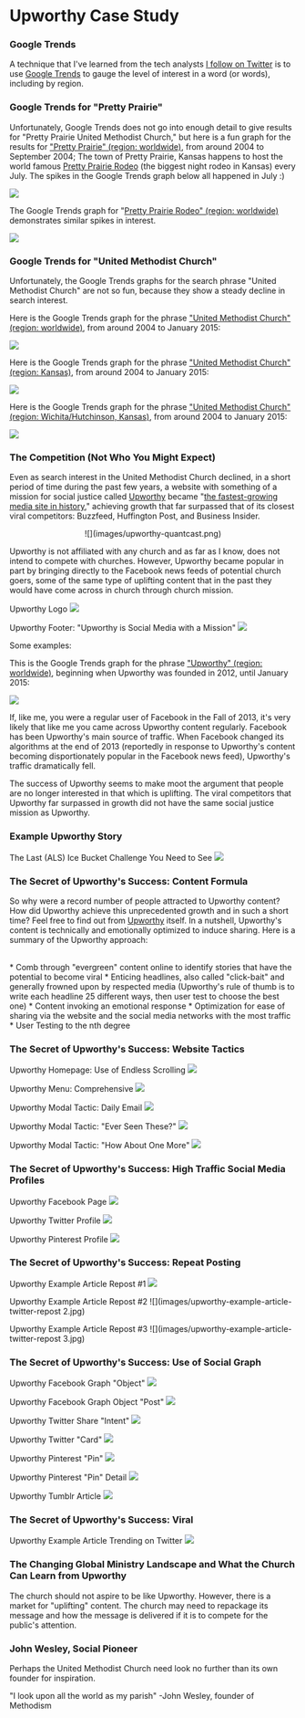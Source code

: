# Upworthy Case Study

### Google Trends

A technique that I've learned from the tech analysts [I follow on Twitter](https://twitter.com/katimichel/following) is to use [Google Trends](http://www.google.com/trends) to gauge the level of interest in a word (or words), including by region. 

### Google Trends for "Pretty Prairie"

Unfortunately, Google Trends does not go into enough detail to give results for "Pretty Prairie United Methodist Church," but here is a fun graph for the results for ["Pretty Prairie" (region: worldwide)](http://www.google.com/trends/explore#q=pretty%20prairie), from around 2004 to September 2004; The town of Pretty Prairie, Kansas happens to host the world famous [Pretty Prairie Rodeo](http://www.pprodeo.com) (the biggest night rodeo in Kansas) every July. The spikes in the Google Trends graph below all happened in July :) 

![](images/google-trends-pretty-prairie-worldwide.png)

The Google Trends graph for "[Pretty Prairie Rodeo" (region: worldwide)](http://www.google.com/trends/explore#q=%22pretty+prairie+rodeo%22) demonstrates similar spikes in interest. 

![](images/google-trends-pretty-prairie-rodeo-worldwide.png)

### Google Trends for "United Methodist Church"

Unfortunately, the Google Trends graphs for the search phrase "United Methodist Church" are not so fun, because they show a steady decline in search interest. 

Here is the Google Trends graph for the phrase ["United Methodist Church" (region: worldwide)](http://www.google.com/trends/explore#q=united%20methodist%20church), from around 2004 to January 2015: 

![](images/google-trends-united-methodist-church-worldwide.png)

Here is the Google Trends graph for the phrase ["United Methodist Church" (region: Kansas)](http://www.google.com/trends/explore#geo=US-KS&q=united+methodist+church), from around 2004 to January 2015: 

![](images/google-trends-united-methodist-church-kansas.png)

Here is the Google Trends graph for the phrase ["United Methodist Church" (region: Wichita/Hutchinson, Kansas)](http://www.google.com/trends/explore#geo=US-KS-678&q=united+methodist+church), from around 2004 to January 2015: 

![](images/google-trends-united-methodist-church-wichita-hutchinson.png)

### The Competition (Not Who You Might Expect)

Even as search interest in the United Methodist Church declined, in a short period of time during the past few years, a website with something of a mission for social justice called [Upworthy](http://www.upworthy.com) became "[the fastest-growing media site in history](http://www.fastcompany.com/3012649/how-upworthy-used-emotional-data-to-become-the-fastest-growing-media-site-of-all-time)," achieving growth that far surpassed that of its closest viral competitors: Buzzfeed, Huffington Post, and Business Insider. 

<center>
![](images/upworthy-quantcast.png)
</center>

Upworthy is not affiliated with any church and as far as I know, does not intend to compete with churches. However, Upworthy became popular in part by bringing directly to the Facebook news feeds of potential church goers, some of the same type of uplifting content that in the past they would have come across in church through church mission. 

Upworthy Logo
![](images/upworthy-logo.png)

Upworthy Footer: "Upworthy is Social Media with a Mission"
![](images/upworthy-is-social-media-with-a-mission.png)

Some examples: 

This is the Google Trends graph for the phrase ["Upworthy" (region: worldwide)](http://www.google.com/trends/explore#q=upworthy), beginning when Upworthy was founded in 2012, until January 2015: 

![](images/google-trends-upworthy-worldwide.png)

If, like me, you were a regular user of Facebook in the Fall of 2013, it's very likely that like me you came across Upworthy content regularly. Facebook has been Upworthy's main source of traffic. When Facebook changed its algorithms at the end of 2013 (reportedly in response to Upworthy's content becoming disportionately popular in the Facebook news feed), Upworthy's traffic dramatically fell. 

The success of Upworthy seems to make moot the argument that people are no longer interested in that which is uplifting. The viral competitors that Upworthy far surpassed in growth did not have the same social justice mission as Upworthy. 

### Example Upworthy Story

The Last (ALS) Ice Bucket Challenge You Need to See
![](images/upworthy-example-article-homepage-view-2.jpg)

### The Secret of Upworthy's Success: Content Formula

So why were a record number of people attracted to Upworthy content? How did Upworthy achieve this unprecedented growth and in such a short time? Feel free to find out from [Upworthy](http://www.slideshare.net/Upworthy) itself. In a nutshell, Upworthy's content is technically and emotionally optimized to induce sharing. Here is a summary of the Upworthy approach:

<br>
* Comb through "evergreen" content online to identify stories that have the potential to become viral
* Enticing headlines, also called "click-bait" and generally frowned upon by respected media (Upworthy's rule of thumb is to write each headline 25 different ways, then user test to choose the best one)
* Content invoking an emotional response
* Optimization for ease of sharing via the website and the social media networks with the most traffic
* User Testing to the nth degree

### The Secret of Upworthy's Success: Website Tactics

Upworthy Homepage: Use of Endless Scrolling
![](images/upworthy-homepage.jpg)

Upworthy Menu: Comprehensive
![](images/upworthy-menu.jpg)

Upworthy Modal Tactic: Daily Email
![](images/upworthy-daily-email-modal.jpg)

Upworthy Modal Tactic: "Ever Seen These?"
![](images/upworthy-ever-seen-these-modal.jpg)

Upworthy Modal Tactic: "How About One More"
![](images/upworthy-how-about-one-more-modal.png)

### The Secret of Upworthy's Success: High Traffic Social Media Profiles

Upworthy Facebook Page
![](images/upworthy-facebook-page.jpg)

Upworthy Twitter Profile
![](images/upworthy-twitter-profile.jpg)

Upworthy Pinterest Profile
![](images/upworthy-pinterest-profile.jpg)

### The Secret of Upworthy's Success: Repeat Posting

Upworthy Example Article Repost #1
![](images/upworthy-example-article-twitter-repost.jpg)

Upworthy Example Article Repost #2
![](images/upworthy-example-article-twitter-repost 2.jpg)

Upworthy Example Article Repost #3
![](images/upworthy-example-article-twitter-repost 3.jpg)

### The Secret of Upworthy's Success: Use of Social Graph

Upworthy Facebook Graph "Object"
![](images/upworthy-example-article-facebook-share.jpg)

Upworthy Facebook Graph Object "Post"
![](images/upworthy-example-article-facebook-post.jpg)

Upworthy Twitter Share "Intent"
![](images/upworthy-example-article-twitter-intent.jpg)

Upworthy Twitter "Card"
![](images/upworthy-example-article-twitter-detail.jpg)

Upworthy Pinterest "Pin"
![](images/upworthy-example-article-pinterest.jpg)

Upworthy Pinterest "Pin" Detail
![](images/upworthy-example-article-pinterest-detail.jpg)

Upworthy Tumblr Article
![](images/upworthy-example-article-tumblr.jpg)

### The Secret of Upworthy's Success: Viral

Upworthy Example Article Trending on Twitter
![](images/upworthy-example-article-twitter-trends.jpg)

### The Changing Global Ministry Landscape and What the Church Can Learn from Upworthy

The church should not aspire to be like Upworthy. However, there is a market for "uplifting" content. The church may need to repackage its message and how the message is delivered if it is to compete for the public's attention. 

### John Wesley, Social Pioneer

Perhaps the United Methodist Church need look no further than its own founder for inspiration. 

"I look upon all the world as my parish" -John Wesley, founder of Methodism

